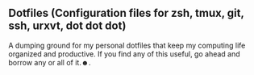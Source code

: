 ## Dotfiles (Configuration files for zsh, tmux, git, ssh, urxvt, dot dot dot)

A dumping ground for my personal dotfiles that keep my computing life organized and productive. If you find any of this useful, go ahead and borrow any or all of it.☻.
